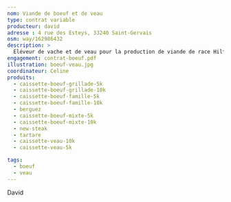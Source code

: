 ```yaml
---
nom: Viande de boeuf et de veau
type: contrat variable
producteur: david
adresse : 4 rue des Esteys, 33240 Saint-Gervais
osm: way/162986432
description: >
  Eléveur de vache et de veau pour la production de viande de race Hilford
engagement: contrat-boeuf.pdf
illustration: boeuf-veau.jpg
coordinateur: Celine
produits:
  - caissette-boeuf-grillade-5k
  - caissette-boeuf-grillade-10k
  - caissette-boeuf-famille-5k
  - caissette-boeuf-famille-10k
  - berguez
  - caissette-boeuf-mixte-5k
  - caissette-boeuf-mixte-10k
  - new-steak
  - tartare
  - caissette-veau-10k
  - caissette-veau-5k   

tags:
  - boeuf
  - veau
---
```


David